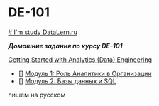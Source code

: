 # DE-101
[# I'm study DataLern.ru ](https://datalearn.ru)

***Домашние задания по курсу DE-101***

[ Getting Started with Analytics (Data) Engineering ](https://github.com/Data-Learn/data-engineering/blob/master/DE%20-%20101%20Guide.md)

- [] [Модуль 1: Роль Аналитики в Организации](https://github.com/itkatun/DE-101/tree/main/Module01)
- [] [Модуль 2: Базы данных и SQL](https://github.com/itkatun/DE-101/tree/main/Module02)

пишем на русском
